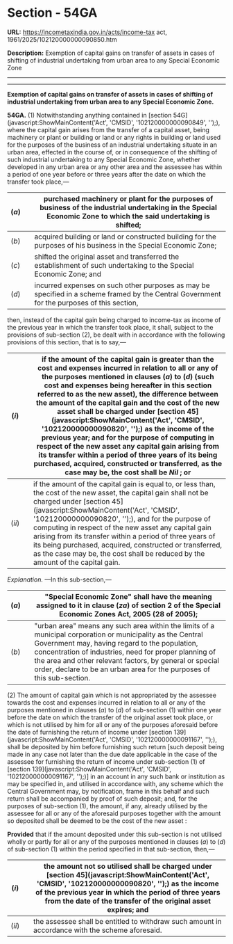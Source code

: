 # Section - 54GA

**URL:** https://incometaxindia.gov.in/acts/income-tax act, 1961/2025/102120000000090850.htm

**Description:** Exemption of capital gains on transfer of assets in cases of shifting of industrial undertaking from urban area to any Special Economic Zone

---

****

**Exemption of capital gains on transfer of assets in cases of shifting of industrial undertaking from urban area to any Special Economic Zone.**

**54GA.** (1) Notwithstanding anything contained in [section 54G](javascript:ShowMainContent\('Act', 'CMSID', '102120000000090849', ''\);), where the capital gain arises from the transfer of a capital asset, being machinery or plant or building or land or any rights in building or land used for the purposes of the business of an industrial undertaking situate in an urban area, effected in the course of, or in consequence of the shifting of such industrial undertaking to any Special Economic Zone, whether developed in any urban area or any other area and the assessee has within a period of one year before or three years after the date on which the transfer took place,—

(_a_) |  |  purchased machinery or plant for the purposes of business of the industrial undertaking in the Special Economic Zone to which the said undertaking is shifted;  
---|---|---  
(_b_) |  |  acquired building or land or constructed building for the purposes of his business in the Special Economic Zone;  
(_c_) |  |  shifted the original asset and transferred the establishment of such undertaking to the Special Economic Zone; and  
(_d_) |  |  incurred expenses on such other purposes as may be specified in a scheme framed by the Central Government for the purposes of this section,  
  
then, instead of the capital gain being charged to income-tax as income of the previous year in which the transfer took place, it shall, subject to the provisions of sub-section (2), be dealt with in accordance with the following provisions of this section, that is to say,—

(_i_) |  |  if the amount of the capital gain is greater than the cost and expenses incurred in relation to all or any of the purposes mentioned in clauses (_a_) to (_d_) (such cost and expenses being hereafter in this section referred to as the new asset), the difference between the amount of the capital gain and the cost of the new asset shall be charged under [section 45](javascript:ShowMainContent\('Act', 'CMSID', '102120000000090820', ''\);) as the income of the previous year; and for the purpose of computing in respect of the new asset any capital gain arising from its transfer within a period of three years of its being purchased, acquired, constructed or transferred, as the case may be, the cost shall be _Nil_ ; or  
---|---|---  
(_ii_) |  |  if the amount of the capital gain is equal to, or less than, the cost of the new asset, the capital gain shall not be charged under [section 45](javascript:ShowMainContent\('Act', 'CMSID', '102120000000090820', ''\);), and for the purpose of computing in respect of the new asset any capital gain arising from its transfer within a period of three years of its being purchased, acquired, constructed or transferred, as the case may be, the cost shall be reduced by the amount of the capital gain.  
  
_Explanation._ —In this sub-section,—

(_a_) |  |  "Special Economic Zone" shall have the meaning assigned to it in clause (_za_) of section 2 of the Special Economic Zones Act, 2005 (28 of 2005);  
---|---|---  
(_b_) |  |  "urban area" means any such area within the limits of a municipal corporation or municipality as the Central Government may, having regard to the population, concentration of industries, need for proper planning of the area and other relevant factors, by general or special order, declare to be an urban area for the purposes of this sub-section.  
  
(2) The amount of capital gain which is not appropriated by the assessee towards the cost and expenses incurred in relation to all or any of the purposes mentioned in clauses (_a_) to (_d_) of sub-section (1) within one year before the date on which the transfer of the original asset took place, or which is not utilised by him for all or any of the purposes aforesaid before the date of furnishing the return of income under [section 139](javascript:ShowMainContent\('Act', 'CMSID', '102120000000091167', ''\);), shall be deposited by him before furnishing such return [such deposit being made in any case not later than the due date applicable in the case of the assessee for furnishing the return of income under sub-section (1) of [section 139](javascript:ShowMainContent\('Act', 'CMSID', '102120000000091167', ''\);)] in an account in any such bank or institution as may be specified in, and utilised in accordance with, any scheme which the Central Government may, by notification, frame in this behalf and such return shall be accompanied by proof of such deposit; and, for the purposes of sub-section (1), the amount, if any, already utilised by the assessee for all or any of the aforesaid purposes together with the amount so deposited shall be deemed to be the cost of the new asset :

**Provided** that if the amount deposited under this sub-section is not utilised wholly or partly for all or any of the purposes mentioned in clauses (_a_) to (_d_) of sub-section (1) within the period specified in that sub-section, then,—

(_i_) |  |  the amount not so utilised shall be charged under [section 45](javascript:ShowMainContent\('Act', 'CMSID', '102120000000090820', ''\);) as the income of the previous year in which the period of three years from the date of the transfer of the original asset expires; and  
---|---|---  
(_ii_) |  |  the assessee shall be entitled to withdraw such amount in accordance with the scheme aforesaid.